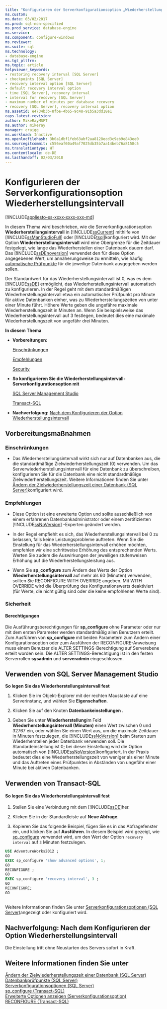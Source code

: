 ```yaml
---
title: "Konfigurieren der Serverkonfigurationsoption „Wiederherstellungsintervall“ | Microsoft-Dokumentation"
ms.custom: 
ms.date: 03/02/2017
ms.prod: sql-non-specified
ms.prod_service: database-engine
ms.service: 
ms.component: configure-windows
ms.reviewer: 
ms.suite: sql
ms.technology:
- database-engine
ms.tgt_pltfrm: 
ms.topic: article
helpviewer_keywords:
- restoring recovery interval [SQL Server]
- checkpoints [SQL Server]
- recovery interval option [SQL Server]
- default recovery interval option
- time [SQL Server], recovery interval
- interval for recovery [SQL Server]
- maximum number of minutes per database recovery
- recovery [SQL Server], recovery interval option
ms.assetid: e4734b3b-8fbe-4b65-9c48-91b5a3dd18e1
caps.latest.revision: 
author: MikeRayMSFT
ms.author: mikeray
manager: craigg
ms.workload: Inactive
ms.openlocfilehash: 3b0a1dbf1feb63abf2aa8128ecd3c9eb9e843ee0
ms.sourcegitcommit: c556eaf60a49af7025db35b7aa14beb76a8158c5
ms.translationtype: HT
ms.contentlocale: de-DE
ms.lasthandoff: 02/03/2018
---
```

# <a name="configure-the-recovery-interval-server-configuration-option"></a>Konfigurieren der Serverkonfigurationsoption Wiederherstellungsintervall
[!INCLUDE[appliesto-ss-xxxx-xxxx-xxx-md](../../includes/appliesto-ss-xxxx-xxxx-xxx-md.md)]

  In diesem Thema wird beschrieben, wie die Serverkonfigurationsoption **Wiederherstellungsintervall** in [!INCLUDE[ssCurrent](../../includes/sscurrent-md.md)] mithilfe von [!INCLUDE[ssManStudioFull](../../includes/ssmanstudiofull-md.md)] oder [!INCLUDE[tsql](../../includes/tsql-md.md)]konfiguriert wird. Mit der Option **Wiederherstellungsintervall** wird eine Obergrenze für die Zeitdauer festgelegt, wie lange das Wiederherstellen einer Datenbank dauern darf. Das [!INCLUDE[ssDEnoversion](../../includes/ssdenoversion-md.md)] verwendet den für diese Option angegebenen Wert, um annäherungsweise zu ermitteln, wie häufig [automatische Prüfpunkte](../../relational-databases/logs/database-checkpoints-sql-server.md) für die jeweilige Datenbank ausgegeben werden sollen.  
  
 Der Standardwert für das Wiederherstellungsintervall ist 0, was es dem [!INCLUDE[ssDE](../../includes/ssde-md.md)] ermöglicht, das Wiederherstellungsintervall automatisch zu konfigurieren. In der Regel geht mit dem standardmäßigen Wiederherstellungsintervall etwa ein automatischer Prüfpunkt pro Minute für aktive Datenbanken einher, was zu Wiederherstellungszeiten von unter einer Minute führt. Höhere Werte geben die ungefähre maximale Wiederherstellungszeit in Minuten an. Wenn Sie beispielsweise das Wiederherstellungsintervall auf 3 festlegen, bedeutet dies eine maximale Wiederherstellungszeit von ungefähr drei Minuten.  
  
 **In diesem Thema**  
  
-   **Vorbereitungen:**  
  
     [Einschränkungen](#Restrictions)  
  
     [Empfehlungen](#Recommendations)  
  
     [Security](#Security)  
  
-   **So konfigurieren Sie die Wiederherstellungsintervall-Serverkonfigurationsoption mit**  
  
     [SQL Server Management Studio](#SSMSProcedure)  
  
     [Transact-SQL](#TsqlProcedure)  
  
-   **Nachverfolgung:**  [Nach dem Konfigurieren der Option Wiederherstellungsintervall](#FollowUp)  
  
##  <a name="BeforeYouBegin"></a> Vorbereitungsmaßnahmen  
  
###  <a name="Restrictions"></a> Einschränkungen  
  
-   Das Wiederherstellungsintervall wirkt sich nur auf Datenbanken aus, die die standardmäßige Zielwiederherstellungszeit (0) verwenden. Um das Serverwiederherstellungsintervall für eine Datenbank zu überschreiben, konfigurieren Sie für die Datenbank eine nicht standardmäßige Zielwiederherstellungszeit. Weitere Informationen finden Sie unter [Ändern der Zielwiederherstellungszeit einer Datenbank &#40;SQL Server&#41;](../../relational-databases/logs/change-the-target-recovery-time-of-a-database-sql-server.md)konfiguriert wird.  
  
###  <a name="Recommendations"></a> Empfehlungen  
  
-   Diese Option ist eine erweiterte Option und sollte ausschließlich von einem erfahrenen Datenbankadministrator oder einem zertifizierten [!INCLUDE[ssNoVersion](../../includes/ssnoversion-md.md)] -Experten geändert werden.  
  
-   In der Regel empfiehlt es sich, das Wiederherstellungsintervall bei 0 zu belassen, falls keine Leistungsprobleme auftreten. Wenn Sie die Einstellung für das Wiederherstellungsintervall erhöhen möchten, empfehlen wir eine schrittweise Erhöhung des entsprechenden Werts. Werten Sie zudem die Auswirkungen der jeweiligen stufenweisen Erhöhung auf die Wiederherstellungsleistung aus.  
  
-   Wenn Sie **sp_configure** zum Ändern des Werts der Option **Wiederherstellungsintervall** auf mehr als 60 (Minuten) verwenden, sollten Sie RECONFIGURE WITH OVERRIDE angeben. Mit WITH OVERRIDE wird die Überprüfung des Konfigurationswerts deaktiviert (für Werte, die nicht gültig sind oder die keine empfohlenen Werte sind).  
  
###  <a name="Security"></a> Sicherheit  
  
####  <a name="Permissions"></a> Berechtigungen  
 Die Ausführungsberechtigungen für **sp_configure** ohne Parameter oder nur mit dem ersten Parameter werden standardmäßig allen Benutzern erteilt. Zum Ausführen von **sp_configure** mit beiden Parametern zum Ändern einer Konfigurationsoption oder zum Ausführen der RECONFIGURE-Anweisung muss einem Benutzer die ALTER SETTINGS-Berechtigung auf Serverebene erteilt worden sein. Die ALTER SETTINGS-Berechtigung ist in den festen Serverrollen **sysadmin** und **serveradmin** eingeschlossen.  
  
##  <a name="SSMSProcedure"></a> Verwenden von SQL Server Management Studio  
 **So legen Sie das Wiederherstellungsintervall fest**  
  
1.  Klicken Sie im Objekt-Explorer mit der rechten Maustaste auf eine Serverinstanz, und wählen Sie **Eigenschaften**.  
  
2.  Klicken Sie auf den Knoten **Datenbankeinstellungen** .  
  
3.  Geben Sie unter **Wiederherstellung**im Feld **Wiederherstellungsintervall (Minuten)** einen Wert zwischen 0 und 32767 ein, oder wählen Sie einen Wert aus, um die maximale Zeitdauer in Minuten festzulegen, die [!INCLUDE[ssNoVersion](../../includes/ssnoversion-md.md)] beim Starten zum Wiederherstellen jeder Datenbank verwenden soll. Die Standardeinstellung ist 0; bei dieser Einstellung wird die Option automatisch von [!INCLUDE[ssNoVersion](../../includes/ssnoversion-md.md)]konfiguriert. In der Praxis bedeutet dies eine Wiederherstellungszeit von weniger als einer Minute und das Auftreten eines Prüfpunktes in Abständen von ungefähr einer Minute bei aktiven Datenbanken.  
  
##  <a name="TsqlProcedure"></a> Verwenden von Transact-SQL  
  
#### <a name="to-set-the-recovery-interval"></a>So legen Sie das Wiederherstellungsintervall fest  
  
1.  Stellen Sie eine Verbindung mit dem [!INCLUDE[ssDE](../../includes/ssde-md.md)]her.  
  
2.  Klicken Sie in der Standardleiste auf **Neue Abfrage**.  
  
3.  Kopieren Sie das folgende Beispiel, fügen Sie es in das Abfragefenster ein, und klicken Sie auf **Ausführen**. In diesem Beispiel wird gezeigt, wie [sp_configure](../../relational-databases/system-stored-procedures/sp-configure-transact-sql.md) verwendet wird, um den Wert der Option `recovery interval` auf `3` Minuten festzulegen.  
  
```sql  
USE AdventureWorks2012 ;  
GO  
EXEC sp_configure 'show advanced options', 1;  
GO  
RECONFIGURE ;  
GO  
EXEC sp_configure 'recovery interval', 3 ;  
GO  
RECONFIGURE;  
GO  
  
```  
  
 Weitere Informationen finden Sie unter [Serverkonfigurationsoptionen &#40;SQL Server&#41;](../../database-engine/configure-windows/server-configuration-options-sql-server.md)angezeigt oder konfiguriert wird.  
  
##  <a name="FollowUp"></a> Nachverfolgung: Nach dem Konfigurieren der Option Wiederherstellungsintervall  
 Die Einstellung tritt ohne Neustarten des Servers sofort in Kraft.  
  
## <a name="see-also"></a>Weitere Informationen finden Sie unter  
 [Ändern der Zielwiederherstellungszeit einer Datenbank &#40;SQL Server&#41;](../../relational-databases/logs/change-the-target-recovery-time-of-a-database-sql-server.md)   
 [Datenbankprüfpunkte &#40;SQL Server&#41;](../../relational-databases/logs/database-checkpoints-sql-server.md)   
 [Serverkonfigurationsoptionen &#40;SQL Server&#41;](../../database-engine/configure-windows/server-configuration-options-sql-server.md)   
 [sp_configure &#40;Transact-SQL&#41;](../../relational-databases/system-stored-procedures/sp-configure-transact-sql.md)   
 [Erweiterte Optionen anzeigen (Serverkonfigurationsoption)](../../database-engine/configure-windows/show-advanced-options-server-configuration-option.md)   
 [RECONFIGURE &#40;Transact-SQL&#41;](../../t-sql/language-elements/reconfigure-transact-sql.md)  
  
  
